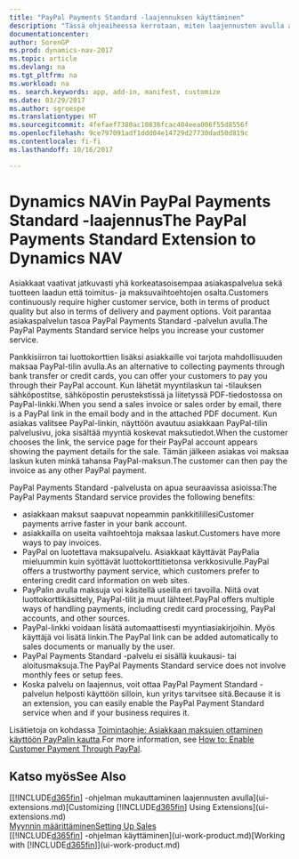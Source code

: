 ```yaml
---
title: "PayPal Payments Standard -laajennuksen käyttäminen"
description: "Tässä ohjeaiheessa kerrotaan, miten laajennusten avulla asiakkaille voidaan antaa mahdollisuus suorittaa PayPal-maksuja."
documentationcenter: 
author: SorenGP
ms.prod: dynamics-nav-2017
ms.topic: article
ms.devlang: na
ms.tgt_pltfrm: na
ms.workload: na
ms. search.keywords: app, add-in, manifest, customize
ms.date: 03/29/2017
ms.author: sgroespe
ms.translationtype: HT
ms.sourcegitcommit: 4fefaef7380ac10836fcac404eea006f55d8556f
ms.openlocfilehash: 9ce797091adf1ddd04e14729d27730dad50d819c
ms.contentlocale: fi-fi
ms.lasthandoff: 10/16/2017

---
```

# <a name="the-paypal-payments-standard-extension-to-dynamics-nav"></a><span data-ttu-id="5c688-103">Dynamics NAVin PayPal Payments Standard -laajennus</span><span class="sxs-lookup"><span data-stu-id="5c688-103">The PayPal Payments Standard Extension to Dynamics NAV</span></span>
<span data-ttu-id="5c688-104">Asiakkaat vaativat jatkuvasti yhä korkeatasoisempaa asiakaspalvelua sekä tuotteen laadun että toimitus- ja maksuvaihtoehtojen osalta.</span><span class="sxs-lookup"><span data-stu-id="5c688-104">Customers continuously require higher customer service, both in terms of product quality but also in terms of delivery and payment options.</span></span> <span data-ttu-id="5c688-105">Voit parantaa asiakaspalvelun tasoa PayPal Payments Standard -palvelun avulla.</span><span class="sxs-lookup"><span data-stu-id="5c688-105">The PayPal Payments Standard service helps you increase your customer service.</span></span>

<span data-ttu-id="5c688-106">Pankkisiirron tai luottokorttien lisäksi asiakkaille voi tarjota mahdollisuuden maksaa PayPal-tilin avulla.</span><span class="sxs-lookup"><span data-stu-id="5c688-106">As an alternative to collecting payments through bank transfer or credit cards, you can offer your customers to pay you through their PayPal account.</span></span> <span data-ttu-id="5c688-107">Kun lähetät myyntilaskun tai -tilauksen sähköpostitse, sähköpostin perustekstissä ja liitetyssä PDF-tiedostossa on PayPal-linkki.</span><span class="sxs-lookup"><span data-stu-id="5c688-107">When you send a sales invoice or sales order by email, there is a PayPal link in the email body and in the attached PDF document.</span></span> <span data-ttu-id="5c688-108">Kun asiakas valitsee PayPal-linkin, näyttöön avautuu asiakkaan PayPal-tilin palvelusivu, joka sisältää myyntiä koskevat maksutiedot.</span><span class="sxs-lookup"><span data-stu-id="5c688-108">When the customer chooses the link, the service page for their PayPal account appears showing the payment details for the sale.</span></span> <span data-ttu-id="5c688-109">Tämän jälkeen asiakas voi maksaa laskun kuten minkä tahansa PayPal-maksun.</span><span class="sxs-lookup"><span data-stu-id="5c688-109">The customer can then pay the invoice as any other PayPal payment.</span></span>

<span data-ttu-id="5c688-110">PayPal Payments Standard -palvelusta on apua seuraavissa asioissa:</span><span class="sxs-lookup"><span data-stu-id="5c688-110">The PayPal Payments Standard service provides the following benefits:</span></span>

* <span data-ttu-id="5c688-111">asiakkaan maksut saapuvat nopeammin pankkitilillesi</span><span class="sxs-lookup"><span data-stu-id="5c688-111">Customer payments arrive faster in your bank account.</span></span>
* <span data-ttu-id="5c688-112">asiakkailla on useita vaihtoehtoja maksaa laskut.</span><span class="sxs-lookup"><span data-stu-id="5c688-112">Customers have more ways to pay invoices.</span></span>
* <span data-ttu-id="5c688-113">PayPal on luotettava maksupalvelu. Asiakkaat käyttävät PayPalia mieluummin kuin syöttävät luottokorttitietonsa verkkosivulle.</span><span class="sxs-lookup"><span data-stu-id="5c688-113">PayPal offers a trustworthy payment service, which customers prefer to entering credit card information on web sites.</span></span>
* <span data-ttu-id="5c688-114">PayPalin avulla maksuja voi käsitellä useilla eri tavoilla. Niitä ovat luottokorttikäsittely, PayPal-tilit ja muut lähteet.</span><span class="sxs-lookup"><span data-stu-id="5c688-114">PayPal offers multiple ways of handling payments, including credit card processing, PayPal accounts, and other sources.</span></span>
* <span data-ttu-id="5c688-115">PayPal-linkki voidaan lisätä automaattisesti myyntiasiakirjoihin. Myös käyttäjä voi lisätä linkin.</span><span class="sxs-lookup"><span data-stu-id="5c688-115">The PayPal link can be added automatically to sales documents or manually by the user.</span></span>
* <span data-ttu-id="5c688-116">PayPal Payments Standard -palvelu ei sisällä kuukausi- tai aloitusmaksuja.</span><span class="sxs-lookup"><span data-stu-id="5c688-116">The PayPal Payments Standard service does not involve monthly fees or setup fees.</span></span>
* <span data-ttu-id="5c688-117">Koska palvelu on laajennus, voit ottaa PayPal Payment Standard -palvelun helposti käyttöön silloin, kun yritys tarvitsee sitä.</span><span class="sxs-lookup"><span data-stu-id="5c688-117">Because it is an extension, you can easily enable the PayPal Payment Standard service when and if your business requires it.</span></span>  

<span data-ttu-id="5c688-118">Lisätietoja on kohdassa [Toimintaohje: Asiakkaan maksujen ottaminen käyttöön PayPalin kautta](sales-how-enable-payment-service-extensions.md).</span><span class="sxs-lookup"><span data-stu-id="5c688-118">For more information, see [How to: Enable Customer Payment Through PayPal](sales-how-enable-payment-service-extensions.md).</span></span>

## <a name="see-also"></a><span data-ttu-id="5c688-119">Katso myös</span><span class="sxs-lookup"><span data-stu-id="5c688-119">See Also</span></span>
<span data-ttu-id="5c688-120">[[!INCLUDE[d365fin](includes/d365fin_md.md)] -ohjelman mukauttaminen laajennusten avulla](ui-extensions.md)</span><span class="sxs-lookup"><span data-stu-id="5c688-120">[Customizing [!INCLUDE[d365fin](includes/d365fin_md.md)] Using Extensions](ui-extensions.md)</span></span>  
[<span data-ttu-id="5c688-121">Myynnin määrittäminen</span><span class="sxs-lookup"><span data-stu-id="5c688-121">Setting Up Sales</span></span>](sales-setup-sales.md)  
<span data-ttu-id="5c688-122">[[!INCLUDE[d365fin](includes/d365fin_md.md)] -ohjelman käyttäminen](ui-work-product.md)</span><span class="sxs-lookup"><span data-stu-id="5c688-122">[Working with [!INCLUDE[d365fin](includes/d365fin_md.md)]](ui-work-product.md)</span></span>

